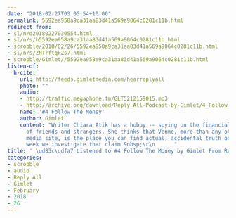 ```yaml
---
date: "2018-02-27T03:05:54+10:00"
permalink: 5592ea958a9ca31aa83d41a569a9064c0281c11b.html
redirect_from:
- sl/n/d20180227030554.html
- sl/n/s/h5592ea958a9ca31aa83d41a569a9064c0281c11b.html
- scrobble/2018/02/26/5592ea958a9ca31aa83d41a569a9064c0281c11b.html
- sl/n/s/ZNTrftgkZs7.html
- scrobble/Gimlet//5592ea958a9ca31aa83d41a569a9064c0281c11b.html
listen-of:
  h-cite:
    url: http://feeds.gimletmedia.com/hearreplyall
    photo: ""
    audio:
    - http://traffic.megaphone.fm/GLT5212159015.mp3
    - http://archive.org/download/Reply_All-Podcast-by-Gimlet/4_Follow_The_Money.mp3
    name: '#4 Follow The Money'
    author: Gimlet
    content: "Writer Chiara Atik has a hobby -- spying on the financial transactions
      of friends and strangers. She thinks that Venmo, more than any other social
      media site, is the place you can find actual, accidental truth online. This
      week we investigate that claim.&nbsp;\r\n      "
title: ' \ud83c\udfa7 Listened to #4 Follow The Money by Gimlet From Reply All'
categories:
- scrobble
- audio
- Reply All
- Gimlet
- February
- 2018
- 26
---
```

